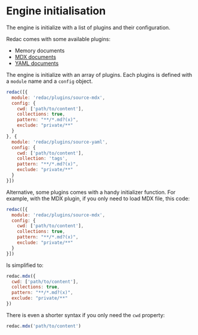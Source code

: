 
# Engine initialisation

The engine is initialize with a list of plugins and their configuration.

Redac comes with some available plugins:

- Memory documents
- [MDX documents](./plugins/mdx.md)
- [YAML documents]('./plugins/yaml.md)

The engine is initialize with an array of plugins. Each plugins is defined with
a `module` name and a `config` object.

```js
redac([{
  module: 'redac/plugins/source-mdx',
  config: {
    cwd: ['path/to/content'],
    collections: true,
    pattern: "**/*.md?(x)",
    exclude: "private/**"
  }
}, {
  module: 'redac/plugins/source-yaml',
  config: {
    cwd: ['path/to/content'],
    collection: 'tags',
    pattern: "**/*.md?(x)",
    exclude: "private/**"
  }
}])
```

Alternative, some plugins comes with a handy initializer function. For example,
with the MDX plugin, if you only need to load MDX file, this code:

```js
redac([{
  module: 'redac/plugins/source-mdx',
  config: {
    cwd: ['path/to/content'],
    collections: true,
    pattern: "**/*.md?(x)",
    exclude: "private/**"
  }
}])
```

Is simplified to:

```js
redac.mdx({
  cwd: ['path/to/content'],
  collections: true,
  pattern: "**/*.md?(x)",
  exclude: "private/**"
})
```

There is even a shorter syntax if you only need the `cwd` property:

```js
redac.mdx('path/to/content')
```
